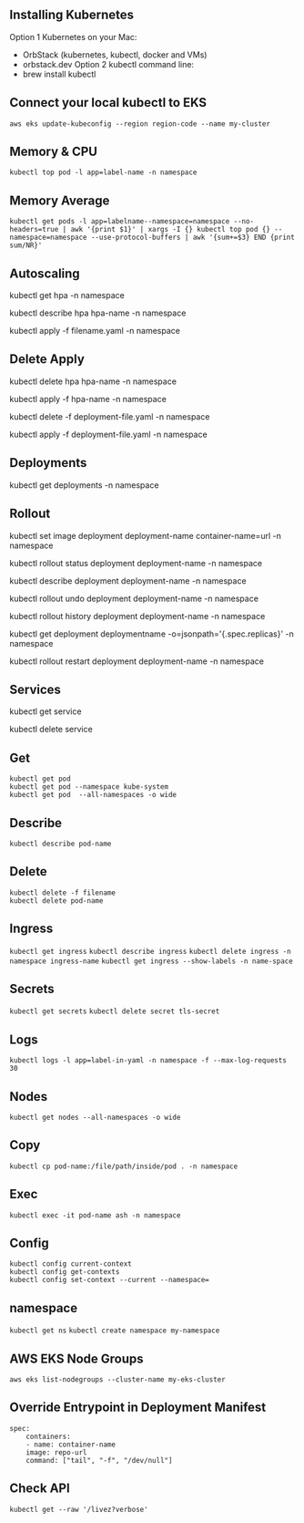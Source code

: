 ## Installing Kubernetes 
Option 1 Kubernetes on your Mac:
- OrbStack (kubernetes, kubectl, docker and VMs)
- orbstack.dev
Option 2 kubectl command line:
- brew install kubectl

## Connect your local kubectl to EKS
`aws eks update-kubeconfig --region region-code --name my-cluster`

## Memory & CPU
`kubectl top pod -l app=label-name -n namespace`

## Memory Average
```
kubectl get pods -l app=labelname--namespace=namespace --no-headers=true | awk '{print $1}' | xargs -I {} kubectl top pod {} --namespace=namespace --use-protocol-buffers | awk '{sum+=$3} END {print sum/NR}'
```

## Autoscaling
kubectl get hpa -n namespace

kubectl describe hpa hpa-name -n namespace

kubectl apply -f filename.yaml -n namespace

## Delete Apply

kubectl delete hpa hpa-name -n namespace

kubectl apply -f hpa-name -n namespace

kubectl delete -f deployment-file.yaml -n namespace

kubectl apply -f deployment-file.yaml -n namespace

## Deployments

kubectl get deployments -n namespace

## Rollout

kubectl set image deployment deployment-name container-name=url -n namespace

kubectl rollout status deployment deployment-name -n namespace

kubectl describe deployment deployment-name -n namespace

kubectl rollout undo deployment deployment-name -n namespace

kubectl rollout history deployment deployment-name -n namespace

kubectl get deployment deploymentname -o=jsonpath='{.spec.replicas}' -n namespace

kubectl rollout restart deployment deployment-name -n namespace

## Services

kubectl get service

kubectl delete service <service-name>

## Get
```
kubectl get pod
kubectl get pod --namespace kube-system
kubectl get pod  --all-namespaces -o wide
```

## Describe
```
kubectl describe pod-name

```

## Delete
```
kubectl delete -f filename
kubectl delete pod-name

```

## Ingress
`kubectl get ingress`
`kubectl describe ingress`
`kubectl delete ingress -n namespace ingress-name`
`kubectl get ingress --show-labels -n name-space`

## Secrets
`kubectl get secrets`
`kubectl delete secret tls-secret`

## Logs
`kubectl logs -l app=label-in-yaml -n namespace -f --max-log-requests 30`

## Nodes 
`kubectl get nodes --all-namespaces -o wide`

## Copy
`kubectl cp pod-name:/file/path/inside/pod . -n namespace`

## Exec
`kubectl exec -it pod-name ash -n namespace`

## Config
```
kubectl config current-context
kubectl config get-contexts 
kubectl config set-context --current --namespace=
```

## namespace 
`kubectl get ns`
`kubectl create namespace my-namespace`

## AWS EKS Node Groups
`aws eks list-nodegroups --cluster-name my-eks-cluster`

## Override Entrypoint in Deployment Manifest
```
spec:
    containers:
    - name: container-name
    image: repo-url
    command: ["tail", "-f", "/dev/null"]
```

## Check API 
`kubectl get --raw '/livez?verbose'`
